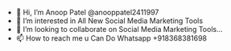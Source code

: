 - 👋 Hi, I’m Anoop Patel  @anooppatel2411997
- 👀 I’m interested in All New Social Media Marketing Tools
- 💞️ I’m looking to collaborate on Social Media Marketing Tools...
- 📫 How to reach me u Can Do Whatsapp +918368381698
